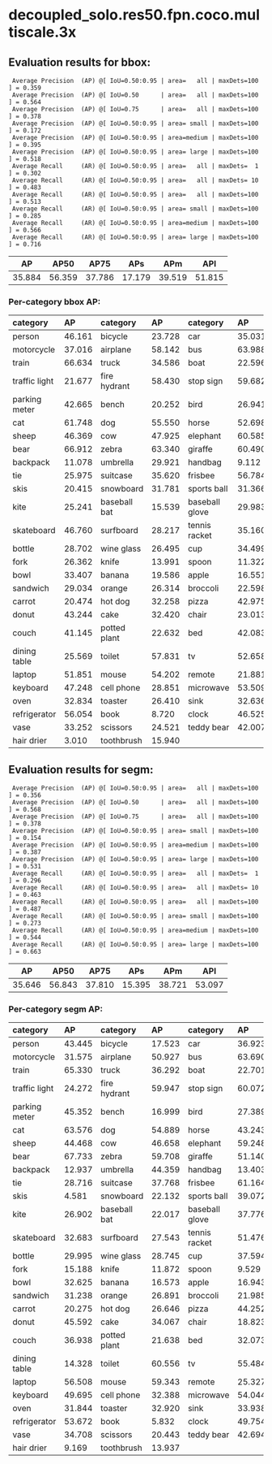 # decoupled_solo.res50.fpn.coco.multiscale.3x  

## Evaluation results for bbox:  

```  
 Average Precision  (AP) @[ IoU=0.50:0.95 | area=   all | maxDets=100 ] = 0.359
 Average Precision  (AP) @[ IoU=0.50      | area=   all | maxDets=100 ] = 0.564
 Average Precision  (AP) @[ IoU=0.75      | area=   all | maxDets=100 ] = 0.378
 Average Precision  (AP) @[ IoU=0.50:0.95 | area= small | maxDets=100 ] = 0.172
 Average Precision  (AP) @[ IoU=0.50:0.95 | area=medium | maxDets=100 ] = 0.395
 Average Precision  (AP) @[ IoU=0.50:0.95 | area= large | maxDets=100 ] = 0.518
 Average Recall     (AR) @[ IoU=0.50:0.95 | area=   all | maxDets=  1 ] = 0.302
 Average Recall     (AR) @[ IoU=0.50:0.95 | area=   all | maxDets= 10 ] = 0.483
 Average Recall     (AR) @[ IoU=0.50:0.95 | area=   all | maxDets=100 ] = 0.513
 Average Recall     (AR) @[ IoU=0.50:0.95 | area= small | maxDets=100 ] = 0.285
 Average Recall     (AR) @[ IoU=0.50:0.95 | area=medium | maxDets=100 ] = 0.566
 Average Recall     (AR) @[ IoU=0.50:0.95 | area= large | maxDets=100 ] = 0.716
```  
|   AP   |  AP50  |  AP75  |  APs   |  APm   |  APl   |  
|:------:|:------:|:------:|:------:|:------:|:------:|  
| 35.884 | 56.359 | 37.786 | 17.179 | 39.519 | 51.815 |

### Per-category bbox AP:  

| category      | AP     | category     | AP     | category       | AP     |  
|:--------------|:-------|:-------------|:-------|:---------------|:-------|  
| person        | 46.161 | bicycle      | 23.728 | car            | 35.031 |  
| motorcycle    | 37.016 | airplane     | 58.142 | bus            | 63.988 |  
| train         | 66.634 | truck        | 34.586 | boat           | 22.596 |  
| traffic light | 21.677 | fire hydrant | 58.430 | stop sign      | 59.682 |  
| parking meter | 42.665 | bench        | 20.252 | bird           | 26.941 |  
| cat           | 61.748 | dog          | 55.550 | horse          | 52.698 |  
| sheep         | 46.369 | cow          | 47.925 | elephant       | 60.585 |  
| bear          | 66.912 | zebra        | 63.340 | giraffe        | 60.490 |  
| backpack      | 11.078 | umbrella     | 29.921 | handbag        | 9.112  |  
| tie           | 25.975 | suitcase     | 35.620 | frisbee        | 56.784 |  
| skis          | 20.415 | snowboard    | 31.781 | sports ball    | 31.366 |  
| kite          | 25.241 | baseball bat | 15.539 | baseball glove | 29.983 |  
| skateboard    | 46.760 | surfboard    | 28.217 | tennis racket  | 35.160 |  
| bottle        | 28.702 | wine glass   | 26.495 | cup            | 34.499 |  
| fork          | 26.362 | knife        | 13.991 | spoon          | 11.322 |  
| bowl          | 33.407 | banana       | 19.586 | apple          | 16.551 |  
| sandwich      | 29.034 | orange       | 26.314 | broccoli       | 22.598 |  
| carrot        | 20.474 | hot dog      | 32.258 | pizza          | 42.975 |  
| donut         | 43.244 | cake         | 32.420 | chair          | 23.013 |  
| couch         | 41.145 | potted plant | 22.632 | bed            | 42.083 |  
| dining table  | 25.569 | toilet       | 57.831 | tv             | 52.658 |  
| laptop        | 51.851 | mouse        | 54.202 | remote         | 21.881 |  
| keyboard      | 47.248 | cell phone   | 28.851 | microwave      | 53.509 |  
| oven          | 32.834 | toaster      | 26.410 | sink           | 32.636 |  
| refrigerator  | 56.054 | book         | 8.720  | clock          | 46.525 |  
| vase          | 33.252 | scissors     | 24.521 | teddy bear     | 42.007 |  
| hair drier    | 3.010  | toothbrush   | 15.940 |                |        |


## Evaluation results for segm:  

```  
 Average Precision  (AP) @[ IoU=0.50:0.95 | area=   all | maxDets=100 ] = 0.356
 Average Precision  (AP) @[ IoU=0.50      | area=   all | maxDets=100 ] = 0.568
 Average Precision  (AP) @[ IoU=0.75      | area=   all | maxDets=100 ] = 0.378
 Average Precision  (AP) @[ IoU=0.50:0.95 | area= small | maxDets=100 ] = 0.154
 Average Precision  (AP) @[ IoU=0.50:0.95 | area=medium | maxDets=100 ] = 0.387
 Average Precision  (AP) @[ IoU=0.50:0.95 | area= large | maxDets=100 ] = 0.531
 Average Recall     (AR) @[ IoU=0.50:0.95 | area=   all | maxDets=  1 ] = 0.296
 Average Recall     (AR) @[ IoU=0.50:0.95 | area=   all | maxDets= 10 ] = 0.463
 Average Recall     (AR) @[ IoU=0.50:0.95 | area=   all | maxDets=100 ] = 0.487
 Average Recall     (AR) @[ IoU=0.50:0.95 | area= small | maxDets=100 ] = 0.273
 Average Recall     (AR) @[ IoU=0.50:0.95 | area=medium | maxDets=100 ] = 0.544
 Average Recall     (AR) @[ IoU=0.50:0.95 | area= large | maxDets=100 ] = 0.663
```  
|   AP   |  AP50  |  AP75  |  APs   |  APm   |  APl   |  
|:------:|:------:|:------:|:------:|:------:|:------:|  
| 35.646 | 56.843 | 37.810 | 15.395 | 38.721 | 53.097 |

### Per-category segm AP:  

| category      | AP     | category     | AP     | category       | AP     |  
|:--------------|:-------|:-------------|:-------|:---------------|:-------|  
| person        | 43.445 | bicycle      | 17.523 | car            | 36.923 |  
| motorcycle    | 31.575 | airplane     | 50.927 | bus            | 63.690 |  
| train         | 65.330 | truck        | 36.292 | boat           | 22.701 |  
| traffic light | 24.272 | fire hydrant | 59.947 | stop sign      | 60.072 |  
| parking meter | 45.352 | bench        | 16.999 | bird           | 27.389 |  
| cat           | 63.576 | dog          | 54.889 | horse          | 43.243 |  
| sheep         | 44.468 | cow          | 46.658 | elephant       | 59.248 |  
| bear          | 67.733 | zebra        | 59.708 | giraffe        | 51.140 |  
| backpack      | 12.937 | umbrella     | 44.359 | handbag        | 13.403 |  
| tie           | 28.716 | suitcase     | 37.768 | frisbee        | 61.164 |  
| skis          | 4.581  | snowboard    | 22.132 | sports ball    | 39.072 |  
| kite          | 26.902 | baseball bat | 22.017 | baseball glove | 37.776 |  
| skateboard    | 32.683 | surfboard    | 27.543 | tennis racket  | 51.476 |  
| bottle        | 29.995 | wine glass   | 28.745 | cup            | 37.594 |  
| fork          | 15.188 | knife        | 11.872 | spoon          | 9.529  |  
| bowl          | 32.625 | banana       | 16.573 | apple          | 16.943 |  
| sandwich      | 31.238 | orange       | 26.891 | broccoli       | 21.985 |  
| carrot        | 20.275 | hot dog      | 26.646 | pizza          | 44.252 |  
| donut         | 45.592 | cake         | 34.067 | chair          | 18.823 |  
| couch         | 36.938 | potted plant | 21.638 | bed            | 32.073 |  
| dining table  | 14.328 | toilet       | 60.556 | tv             | 55.484 |  
| laptop        | 56.508 | mouse        | 59.343 | remote         | 25.327 |  
| keyboard      | 49.695 | cell phone   | 32.388 | microwave      | 54.044 |  
| oven          | 31.844 | toaster      | 32.920 | sink           | 33.938 |  
| refrigerator  | 53.672 | book         | 5.832  | clock          | 49.754 |  
| vase          | 34.708 | scissors     | 20.443 | teddy bear     | 42.694 |  
| hair drier    | 9.169  | toothbrush   | 13.937 |                |        |

